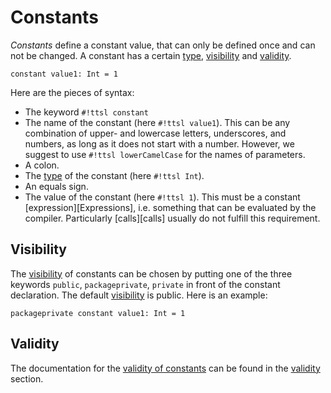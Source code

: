 # Constants

_Constants_ define a constant value, that can only be defined once and can not be changed. A constant has a certain [type][types], [visibility][Visibility] and [validity][Validity].

```ttsl
constant value1: Int = 1
```

Here are the pieces of syntax:

- The keyword `#!ttsl constant`
- The name of the constant (here `#!ttsl value1`). This can be any combination of upper- and lowercase letters, underscores, and numbers, as long as it does not start with a number. However, we suggest to use `#!ttsl lowerCamelCase` for the names of parameters.
- A colon.
- The [type][types] of the constant (here `#!ttsl Int`).
- An equals sign.
- The value of the constant (here `#!ttsl 1`). This must be a constant [expression][Expressions], i.e. something that can be evaluated by the compiler. Particularly [calls][calls] usually do not fulfill this requirement.

## Visibility

The [visibility][Visibility] of constants can be chosen by putting one of the three keywords `public`, `packageprivate`, `private` in front of the constant declaration. The default [visibility][Visibility] is public. Here is an example:

```ttsl
packageprivate constant value1: Int = 1
```

## Validity

The documentation for the [validity of constants][constantValidity] can be found in the [validity][Validity] section.

[types]: types.md
[Visibility]: modifier.md#visibility
[Validity]: validity.md
[constantValidity]: validity.md#constants
